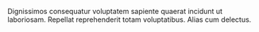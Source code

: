 Dignissimos consequatur voluptatem sapiente quaerat incidunt ut laboriosam.
Repellat reprehenderit totam voluptatibus.
Alias cum delectus.